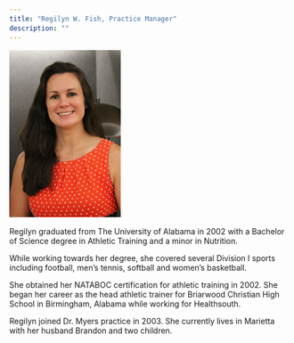 ```yaml
---
title: "Regilyn W. Fish, Practice Manager"
description: ""
---
```


![](/images/staff-bios/regilyn-fish.jpg)

Regilyn graduated from The University of Alabama in 2002 with a Bachelor of Science 
degree in Athletic Training and a minor in Nutrition.

While working towards her degree, she covered several Division I sports including 
football, men’s tennis, softball and women’s basketball.

She obtained her NATABOC certification for athletic training in 2002.  She began her 
career as the head athletic trainer for Briarwood Christian High School in Birmingham, 
Alabama while working for Healthsouth.

Regilyn joined Dr. Myers practice in 2003.  She currently lives in Marietta with her 
husband Brandon and two children.
